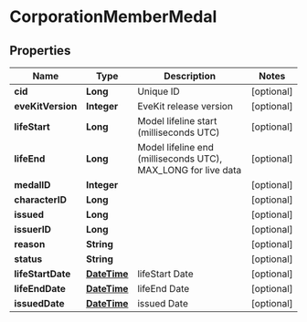 
# CorporationMemberMedal

## Properties
Name | Type | Description | Notes
------------ | ------------- | ------------- | -------------
**cid** | **Long** | Unique ID |  [optional]
**eveKitVersion** | **Integer** | EveKit release version |  [optional]
**lifeStart** | **Long** | Model lifeline start (milliseconds UTC) |  [optional]
**lifeEnd** | **Long** | Model lifeline end (milliseconds UTC), MAX_LONG for live data |  [optional]
**medalID** | **Integer** |  |  [optional]
**characterID** | **Long** |  |  [optional]
**issued** | **Long** |  |  [optional]
**issuerID** | **Long** |  |  [optional]
**reason** | **String** |  |  [optional]
**status** | **String** |  |  [optional]
**lifeStartDate** | [**DateTime**](DateTime.md) | lifeStart Date |  [optional]
**lifeEndDate** | [**DateTime**](DateTime.md) | lifeEnd Date |  [optional]
**issuedDate** | [**DateTime**](DateTime.md) | issued Date |  [optional]



